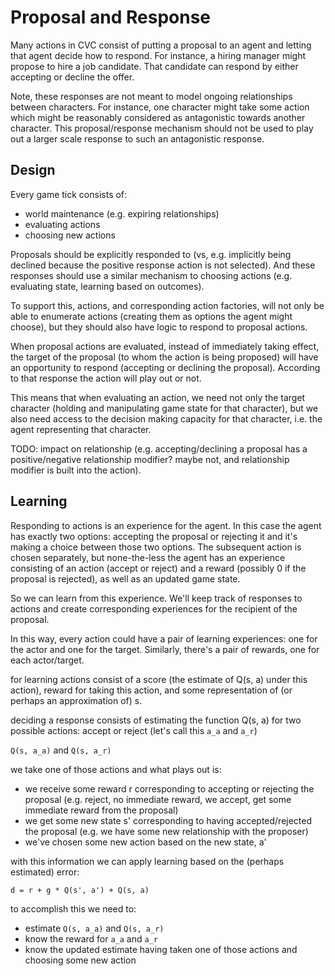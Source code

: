 # Proposal and Response

Many actions in CVC consist of putting a proposal to an agent and letting that
agent decide how to respond. For instance, a hiring manager might propose to
hire a job candidate. That candidate can respond by either accepting or decline
the offer.

Note, these responses are not meant to model ongoing relationships between
characters. For instance, one character might take some action which might be
reasonably considered as antagonistic towards another character. This
proposal/response mechanism should not be used to play out a larger scale
response to such an antagonistic response.

## Design

Every game tick consists of:
* world maintenance (e.g. expiring relationships)
* evaluating actions
* choosing new actions

Proposals should be explicitly responded to (vs, e.g. implicitly being declined
because the positive response action is not selected). And these responses
should use a similar mechanism to choosing actions (e.g. evaluating state,
learning based on outcomes).

To support this, actions, and corresponding action factories, will not only be
able to enumerate actions (creating them as options the agent might choose),
but they should also have logic to respond to proposal actions.

When proposal actions are evaluated, instead of immediately taking effect, the
target of the proposal (to whom the action is being proposed) will have an
opportunity to respond (accepting or declining the proposal). According to that
response the action will play out or not.

This means that when evaluating an action, we need not only the target
character (holding and manipulating game state for that character), but we also
need access to the decision making capacity for that character, i.e. the agent
representing that character.

TODO: impact on relationship (e.g. accepting/declining a proposal has a
positive/negative relationship modifier? maybe not, and relationship modifier
is built into the action).

## Learning

Responding to actions is an experience for the agent. In this case the agent
has exactly two options: accepting the proposal or rejecting it and it's making
a choice between those two options. The subsequent action is chosen separately,
but none-the-less the agent has an experience consisting of an action (accept
or reject) and a reward (possibly 0 if the proposal is rejected), as well as an
updated game state.

So we can learn from this experience. We'll keep track of responses to actions and create corresponding experiences for the recipient of the proposal.

In this way, every action could have a pair of learning experiences: one for
the actor and one for the target. Similarly, there's a pair of rewards, one for
each actor/target.

for learning actions consist of a score (the estimate of Q(s, a) under this
action), reward for taking this action, and some representation of (or perhaps
an approximation of) s.

deciding a response consists of estimating the function Q(s, a) for two
possible actions: accept or reject (let's call this `a_a` and `a_r`)

`Q(s, a_a)` and `Q(s, a_r)`

we take one of those actions and what plays out is:
* we receive some reward r corresponding to accepting or rejecting the proposal (e.g. reject, no immediate reward, we accept, get some immediate reward from the proposal)
* we get some new state s' corresponding to having accepted/rejected the proposal (e.g. we have some new relationship with the proposer)
* we've chosen some new action based on the new state, a'

with this information we can apply learning based on the (perhaps estimated)
error:

```
d = r + g * Q(s', a') + Q(s, a)
```

to accomplish this we need to:
* estimate `Q(s, a_a)` and `Q(s, a_r)`
* know the reward for `a_a` and `a_r`
* know the updated estimate having taken one of those actions and choosing some new action

